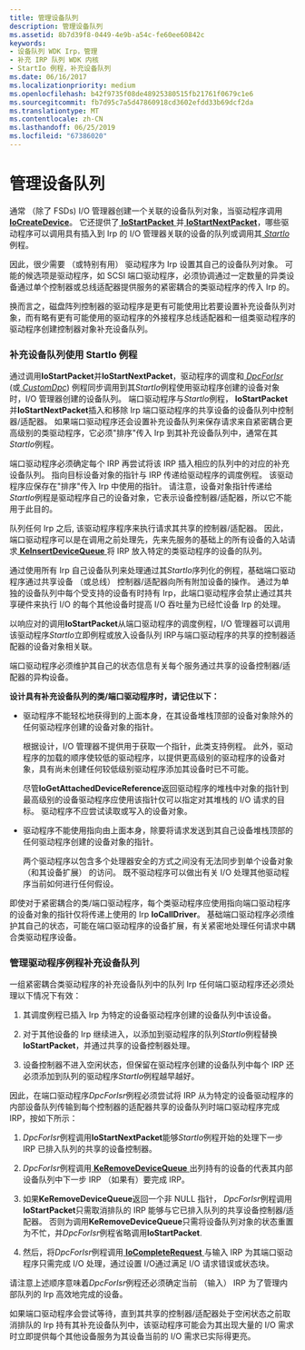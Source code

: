 ```yaml
---
title: 管理设备队列
description: 管理设备队列
ms.assetid: 8b7d39f8-0449-4e9b-a54c-fe60ee60842c
keywords:
- 设备队列 WDK Irp，管理
- 补充 IRP 队列 WDK 内核
- StartIo 例程，补充设备队列
ms.date: 06/16/2017
ms.localizationpriority: medium
ms.openlocfilehash: b42f9735f08de48925380515fb21761f0679c1e6
ms.sourcegitcommit: fb7d95c7a5d47860918cd3602efdd33b69dcf2da
ms.translationtype: MT
ms.contentlocale: zh-CN
ms.lasthandoff: 06/25/2019
ms.locfileid: "67386020"
---
```

# <a name="managing-device-queues"></a>管理设备队列





通常 （除了 FSDs) I/O 管理器创建一个关联的设备队列对象，当驱动程序调用[ **IoCreateDevice**](https://docs.microsoft.com/windows-hardware/drivers/ddi/content/wdm/nf-wdm-iocreatedevice)。 它还提供了[ **IoStartPacket** ](https://docs.microsoft.com/windows-hardware/drivers/ddi/content/ntifs/nf-ntifs-iostartpacket)并[ **IoStartNextPacket**](https://docs.microsoft.com/windows-hardware/drivers/ddi/content/ntifs/nf-ntifs-iostartnextpacket)，哪些驱动程序可以调用具有插入到 Irp 的 I/O 管理器关联的设备的队列或调用其[ *StartIo* ](https://docs.microsoft.com/windows-hardware/drivers/ddi/content/wdm/nc-wdm-driver_startio)例程。

因此，很少需要 （或特别有用） 驱动程序为 Irp 设置其自己的设备队列对象。 可能的候选项是驱动程序，如 SCSI 端口驱动程序，必须协调通过一定数量的异类设备通过单个控制器或总线适配器提供服务的紧密耦合的类驱动程序的传入 Irp 的。

换而言之，磁盘阵列控制器的驱动程序是更有可能使用比若要设置补充设备队列对象，而有略有更有可能使用的驱动程序的外接程序总线适配器和一组类驱动程序的驱动程序创建控制器对象补充设备队列。

### <a name="using-supplemental-device-queues-with-a-startio-routine"></a>补充设备队列使用 StartIo 例程

通过调用**IoStartPacket**并**IoStartNextPacket**，驱动程序的调度和[ *DpcForIsr* ](https://docs.microsoft.com/windows-hardware/drivers/ddi/content/wdm/nc-wdm-io_dpc_routine) (或[ *CustomDpc*](https://docs.microsoft.com/windows-hardware/drivers/ddi/content/wdm/nc-wdm-kdeferred_routine)) 例程同步调用到其*StartIo*例程使用驱动程序创建的设备对象时，I/O 管理器创建的设备队列。 端口驱动程序与*StartIo*例程， **IoStartPacket**并**IoStartNextPacket**插入和移除 Irp 端口驱动程序的共享设备的设备队列中控制器/适配器。 如果端口驱动程序还会设置补充设备队列来保存请求来自紧密耦合更高级别的类驱动程序，它必须"排序"传入 Irp 到其补充设备队列中，通常在其*StartIo*例程。

端口驱动程序必须确定每个 IRP 再尝试将该 IRP 插入相应的队列中的对应的补充设备队列。 指向目标设备对象的指针与 IRP 传递给驱动程序的调度例程。 该驱动程序应保存在"排序"传入 Irp 中使用的指针。 请注意，设备对象指针传递给*StartIo*例程是驱动程序自己的设备对象，它表示设备控制器/适配器，所以它不能用于此目的。

队列任何 Irp 之后, 该驱动程序程序来执行请求其共享的控制器/适配器。 因此，端口驱动程序可以是在调用之前处理先，先来先服务的基础上的所有设备的入站请求[ **KeInsertDeviceQueue** ](https://docs.microsoft.com/windows-hardware/drivers/ddi/content/wdm/nf-wdm-keinsertdevicequeue)将 IRP 放入特定的类驱动程序的设备的队列。

通过使用所有 Irp 自己设备队列来处理通过其*StartIo*序列化的例程，基础端口驱动程序通过共享设备 （或总线） 控制器/适配器向所有附加设备的操作。 通过为单独的设备队列中每个受支持的设备有时持有 Irp，此端口驱动程序会禁止通过其共享硬件来执行 I/O 的每个其他设备时提高 I/O 吞吐量为已经忙设备 Irp 的处理。

以响应对的调用**IoStartPacket**从端口驱动程序的调度例程，I/O 管理器可以调用该驱动程序*StartIo*立即例程或放入设备队列 IRP与端口驱动程序的共享的控制器适配器的设备对象相关联。

端口驱动程序必须维护其自己的状态信息有关每个服务通过共享的设备控制器/适配器的异构设备。

**设计具有补充设备队列的类/端口驱动程序时，请记住以下：**

-   驱动程序不能轻松地获得到的上面本身，在其设备堆栈顶部的设备对象除外的任何驱动程序创建的设备对象的指针。

    根据设计，I/O 管理器不提供用于获取一个指针，此类支持例程。 此外，驱动程序的加载的顺序使较低的驱动程序，以提供更高级别的驱动程序的设备对象，具有尚未创建任何较低级别驱动程序添加其设备时已不可能。

    尽管**IoGetAttachedDeviceReference**返回驱动程序的堆栈中对象的指针到最高级别的设备驱动程序应使用该指针仅可以指定对其堆栈的 I/O 请求的目标。 驱动程序不应尝试读取或写入的设备对象。

-   驱动程序不能使用指向由上面本身，除要将请求发送到其自己设备堆栈顶部的任何驱动程序创建的设备对象的指针。

    两个驱动程序以包含多个处理器安全的方式之间没有无法同步到单个设备对象 （和其设备扩展） 的访问。 既不驱动程序可以做出有关 I/O 处理其他驱动程序当前如何进行任何假设。

即使对于紧密耦合的类/端口驱动程序，每个类驱动程序应使用指向端口驱动程序的设备对象的指针仅将传递上使用的 Irp **IoCallDriver**。 基础端口驱动程序必须维护其自己的状态，可能在端口驱动程序的设备扩展，有关紧密地处理任何请求中耦合类驱动程序设备。

### <a name="managing-supplemental-device-queues-across-driver-routines"></a>管理驱动程序例程补充设备队列

一组紧密耦合类驱动程序的补充设备队列中的队列 Irp 任何端口驱动程序还必须处理以下情况下有效：

1.  其调度例程已插入 Irp 为特定的设备驱动程序创建的设备队列中该设备。

2.  对于其他设备的 Irp 继续进入，以添加到驱动程序的队列*StartIo*例程替换**IoStartPacket**，并通过共享的设备控制器处理。

3.  设备控制器不进入空闲状态，但保留在驱动程序创建的设备队列中每个 IRP 还必须添加到队列的驱动程序*StartIo*例程越早越好。

因此，在端口驱动程序*DpcForIsr*例程必须尝试将 IRP 从为特定的设备驱动程序的内部设备队列传输到每个控制器的适配器共享的设备队列时端口驱动程序完成 IRP，按如下所示：

1.  *DpcForIsr*例程调用**IoStartNextPacket**能够*StartIo*例程开始的处理下一步 IRP 已排入队列的共享的设备控制器。

2.  *DpcForIsr*例程调用[ **KeRemoveDeviceQueue** ](https://docs.microsoft.com/windows-hardware/drivers/ddi/content/wdm/nf-wdm-keremovedevicequeue)出列持有的设备的代表其内部设备队列中下一步 IRP （如果有）要完成 IRP。

3.  如果**KeRemoveDeviceQueue**返回一个非 NULL 指针， *DpcForIsr*例程调用**IoStartPacket**只需取消排队的 IRP 能够与它已排入队列的共享设备控制器/适配器。 否则为调用**KeRemoveDeviceQueue**只需将设备队列对象的状态重置为不忙，并*DpcForIsr*例程省略调用**IoStartPacket**.

4.  然后，将*DpcForIsr*例程调用[ **IoCompleteRequest** ](https://docs.microsoft.com/windows-hardware/drivers/ddi/content/wdm/nf-wdm-iocompleterequest)与输入 IRP 为其端口驱动程序只需完成 I/O 处理，通过设置 I/O通过满足 I/O 请求错误或状态块。

请注意上述顺序意味着*DpcForIsr*例程还必须确定当前 （输入） IRP 为了管理内部队列的 Irp 高效地完成的设备。

如果端口驱动程序会尝试等待，直到其共享的控制器/适配器处于空闲状态之前取消排队的 Irp 持有其补充设备队列中，该驱动程序可能会为其出现大量的 I/O 需求时立即提供每个其他设备服务为其设备当前的 I/O 需求已实际得更亮。

 

 




